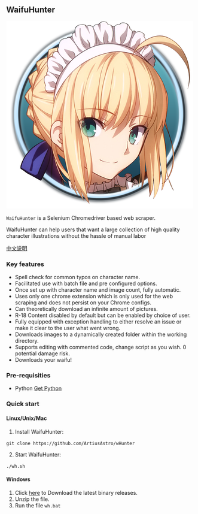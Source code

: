 ## WaifuHunter

![wHunter](wh.png)

`WaifuHunter` is a Selenium Chromedriver based web scraper.

WaifuHunter can help users that want a large collection of high quality character illustrations without the hassle of manual labor

[中文说明](artiusastro@github.io)

### Key features

* Spell check for common typos on character name.
* Facilitated use with batch file and pre configured options.
* Once set up with character name and image count, fully automatic.
* Uses only one chrome extension which is only used for the web scraping and does not persist on your Chrome configs.
* Can theoretically download an infinite amount of pictures.
* R-18 Content disabled by default but can be enabled by choice of user.
* Fully equipped with exception handling to either resolve an issue or make it clear to the user what went wrong.
* Downloads images to a dynamically created folder within the working directory.
* Supports editing with commented code, change script as you wish. 0 potential damage risk.
* Downloads your waifu!

### Pre-requisities

* Python
[Get Python](https://www.python.org/downloads/)

### Quick start

#### Linux/Unix/Mac

1. Install WaifuHunter:

```
git clone https://github.com/ArtiusAstro/wHunter
```

2. Start WaifuHunter:

```
./wh.sh
```

#### Windows

1. Click [here](http://search.maven.org/classic/#search%7Cga%7C1%7Cg%3A%22com.taobao.arthas%22%20AND%20a%3A%22arthas-packaging%22) to Download the latest binary releases.
2. Unzip the file.
3. Run the file `wh.bat`
